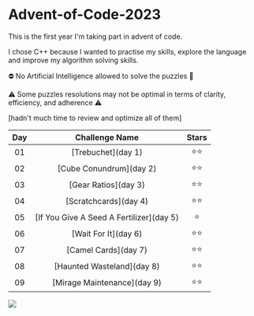 # Advent-of-Code-2023
This is the first year I'm taking part in advent of code. 

I chose C++ because I wanted to practise my skills, explore the language and improve my algorithm solving skills.

⛔️ No Artificial Intelligence allowed to solve the puzzles 🙂

⚠️ Some puzzles resolutions may not be optimal in terms of clarity, efficiency, and adherence ⚠️

[hadn't much time to review and optimize all of them]

 Day | Challenge Name | Stars |
 :-:| :-: | :-: |
 01 | [Trebuchet](day 1) | ⭐️⭐️ |
 02 | [Cube Conundrum](day 2) | ⭐️⭐️ |
 03 | [Gear Ratios](day 3) | ⭐️⭐️ |
 04 | [Scratchcards](day 4) | ⭐️⭐️ |
 05 | [If You Give A Seed A Fertilizer](day 5) | ⭐️ |
 06 | [Wait For It](day 6) | ⭐️⭐️ |
 07 | [Camel Cards](day 7) | ⭐️⭐️ |
 08 | [Haunted Wasteland](day 8) | ⭐️⭐️ |
 09 | [Mirage Maintenance](day 9) | ⭐️⭐️ |

<p align="left">
  <a href="https://skillicons.dev">
    <img src="https://skillicons.dev/icons?i=cpp" />
  </a>
</p>

